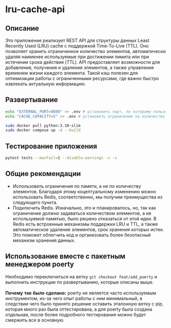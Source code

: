 # lru-cache-api

## Описание

Это приложение реализует REST API для структуры данных Least Recently Used (LRU) cache с поддержкой Time-To-Live (TTL). Оно позволяет хранить ограниченное количество элементов, автоматически удаляя наименее используемые при достижении лимита или при истечении срока действия (TTL). API предоставляет возможности для добавления, получения и удаления элементов, а также управления временем жизни каждого элемента. Такой кэш полезен для оптимизации работы с ограниченными ресурсами, где важно быстро извлекать актуальную информацию.

## Развертывание

```bash
echo "EXTERNAL_PORT=8080" >> .env # установить порт, по которому пользователь будет обращаться к api
echo "CACHE_CAPACITY=5" >> .env # установить ограничение на количество элементов

sudo docker pull python:3.10-slim
sudo docker compose up -d --build
```

## Тестирование приложения

```bash
pytest tests --maxfail=1 --disable-warnings -v -s
```

## Общие рекомендации
- Использовать ограничения по памяти, а не по количеству элементов. Благодаря этому коцептуальному изменению можно использовать Redis, соответственно, мы получим преимущества из следующего пункта.
- Подключить Redis. Изначально, это и планировалось, но, так как ограничение должно задаваться количеством элементов, а не используемой памятью, было решено отказаться от этой идеи. В Redis есть встроенные механизмы поддержки LRU и TTL, а также автоматическое удаление элементов, срок хранения которых истек. Это поможет облегчить код и организовать более безопасный механизм хранения данных. 

## Использование вместе с пакетным менеджером poerty
Необходимо переключиться на ветку ```git checkout feat/add_poerty``` и выполнить инструкции по развертыванию, которые описаны выше.<br><br>
**Почему** **так** **было** **сделано:** poerty не является часто используемым инструментом, из-за чего опыт работы с ним минимальный, в следствии чего было принято решение оставить эталонную ветку с pip, которая много раз была оттестирована, а для poerty была создана отдельная, после более подробного тестирования можно будет смержить все в основную.